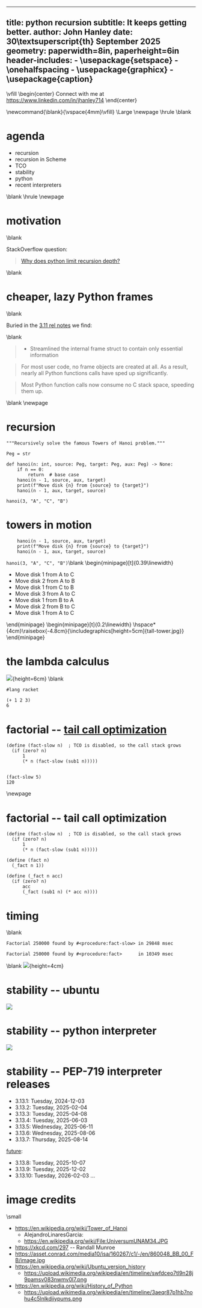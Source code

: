 
---
title: python recursion
subtitle: It keeps getting better.
author: John Hanley
date: 30\textsuperscript{th} September 2025
geometry: paperwidth=8in, paperheight=6in
header-includes:
    - \usepackage{setspace}
    - \onehalfspacing
    - \usepackage{graphicx}
    - \usepackage{caption}
---
[//]: # ( Copyright 2025 John Hanley. MIT Licensed. )

\vfill
\begin{center}
Connect with me at https://www.linkedin.com/in/jhanley714
\end{center}

\newcommand{\blank}{\vspace{4mm}\vfill}
\Large
\newpage
\hrule
\blank

# agenda

- recursion
- recursion in Scheme
- TCO
- stability
- python
- recent interpreters

\blank
\hrule
\newpage

# motivation

\blank

StackOverflow question:

> [Why does python limit recursion depth?](https://stackoverflow.com/questions/79770935/why-does-python-limit-recursion-depth-and-how-is-this-limit-decided#79770941)

\blank

# cheaper, lazy Python frames

\blank

Buried in the
[3.11 rel notes](https://docs.python.org/3/whatsnew/3.11.html#faster-runtime)
we find:

\blank

> - Streamlined the internal frame struct to contain only essential information

> For most user code, no frame objects are created at all. As a result, nearly all Python functions calls have sped up significantly.

> Most Python function calls now consume no C stack space, speeding them up.

\blank
\newpage

# recursion

```
"""Recursively solve the famous Towers of Hanoi problem."""

Peg = str

def hanoi(n: int, source: Peg, target: Peg, aux: Peg) -> None:
    if n == 0:
        return  # base case
    hanoi(n - 1, source, aux, target)
    print(f"Move disk {n} from {source} to {target}")
    hanoi(n - 1, aux, target, source)

hanoi(3, "A", "C", "B")
```

# towers in motion

```
    hanoi(n - 1, source, aux, target)
    print(f"Move disk {n} from {source} to {target}")
    hanoi(n - 1, aux, target, source)
```
`hanoi(3, "A", "C", "B")`\blank
\begin{minipage}[t]{0.39\linewidth}

- Move disk 1 from A to C
- Move disk 2 from A to B
- Move disk 1 from C to B
- Move disk 3 from A to C
- Move disk 1 from B to A
- Move disk 2 from B to C
- Move disk 1 from A to C

\end{minipage}
\begin{minipage}[t]{0.2\linewidth}
\hspace*{4cm}\raisebox{-4.8cm}{\includegraphics[height=5cm]{tall-tower.jpg}}
\end{minipage}

# the lambda calculus

![](lisp_cycles.png){height=6cm}
\blank
```
#lang racket

(+ 1 2 3)
6
```

# factorial -- [tail call optimization](https://en.wikipedia.org/wiki/Tail_call)

```
(define (fact-slow n)  ; TCO is disabled, so the call stack grows
  (if (zero? n)
      1
      (* n (fact-slow (sub1 n)))))


(fact-slow 5)
120
```
\newpage

# factorial -- tail call optimization

```
(define (fact-slow n)  ; TCO is disabled, so the call stack grows
  (if (zero? n)
      1
      (* n (fact-slow (sub1 n)))))

(define (fact n)
  (_fact n 1))

(define (_fact n acc)
  (if (zero? n)
      acc
      (_fact (sub1 n) (* acc n))))
```

# timing
\blank
```
Factorial 250000 found by #<procedure:fact-slow> in 29848 msec

Factorial 250000 found by #<procedure:fact>      in 10349 msec

```
\blank
![](https://asset.conrad.com/media10/isa/160267/c1/-/en/860048_BB_00_FB/image.jpg){height=4cm}

# stability -- ubuntu

![](ubuntu-versions.png)

# stability -- python interpreter

![](python-versions.png)

# stability -- PEP-719 interpreter releases

- 3.13.1: Tuesday, 2024-12-03
- 3.13.2: Tuesday, 2025-02-04
- 3.13.3: Tuesday, 2025-04-08
- 3.13.4: Tuesday, 2025-06-03
- 3.13.5: Wednesday, 2025-06-11
- 3.13.6: Wednesday, 2025-08-06
- 3.13.7: Thursday, 2025-08-14

[future](https://peps.python.org/pep-0719/#lifespan):

- 3.13.8: Tuesday, 2025-10-07
- 3.13.9: Tuesday, 2025-12-02
- 3.13.10: Tuesday, 2026-02-03 ...


# image credits

\small

- https://en.wikipedia.org/wiki/Tower_of_Hanoi
  - AlejandroLinaresGarcia:
  - https://en.wikipedia.org/wiki/File:UniversumUNAM34.JPG
- https://xkcd.com/297 -- Randall Munroe
- https://asset.conrad.com/media10/isa/160267/c1/-/en/860048_BB_00_FB/image.jpg
- https://en.wikipedia.org/wiki/Ubuntu_version_history
  - https://upload.wikimedia.org/wikipedia/en/timeline/swfdceo7tl9n28j9pamsv083nwmv0l7.png
- https://en.wikipedia.org/wiki/History_of_Python
  - https://upload.wikimedia.org/wikipedia/en/timeline/3aeqr87p1hb7nohu4c5lnlkdiiypums.png
